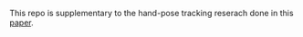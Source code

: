 This repo is supplementary to the hand-pose tracking reserach done in this [paper](https://github.com/4di03/PalmPilot/blob/master/Real-Time%20Hand%20Joint%20Tracking.pdf).
